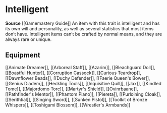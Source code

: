 ﻿---
id: '280'
name: Intelligent
rarity: Common
source: '[[DATABASE/source/Gamemastery Guide|Gamemastery Guide]]'
trait:
- Intelligent
type: Trait

---
# Intelligent

**Source** [[Gamemastery Guide]]
An item with this trait is intelligent and has its own will and personality, as well as several statistics that most items don’t have. Intelligent items can’t be crafted by normal means, and they are always rare or unique.

## Equipment

[[Animate Dreamer]], [[Arboreal Staff]], [[Azarim]], [[Bleachguard Doll]], [[Boastful Hunter]], [[Corruption Cassock]], [[Curious Teardrop]], [[Dawnflower Beads]], [[Duchy Defender]], [[Faerie Queen's Bower]], [[Genius Diadem]], [[Heckling Tools]], [[Inquisitive Quill]], [[Jax]], [[Kindled Tome]], [[Majordomo Torc]], [[Martyr's Shield]], [[Ovinrbaane]], [[Pathfinder's Mentor]], [[Phantom Piano]], [[Piereta]], [[Purloining Cloak]], [[Serithtial]], [[Singing Sword]], [[Sunken Pistol]], [[Toolkit of Bronze Whispers]], [[Toshigami Blossom]], [[Wrestler's Armbands]]